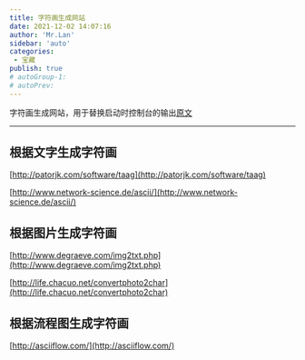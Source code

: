 ```yaml
---
title: 字符画生成网站
date: 2021-12-02 14:07:16
author: 'Mr.Lan'
sidebar: 'auto'
categories: 
 - 宝藏
publish: true
# autoGroup-1:
# autoPrev:
---
```


字符画生成网站，用于替换启动时控制台的输出[原文](https://www.jianshu.com/p/fca56d635091)
<!-- more -->
***

## 根据文字生成字符画
[http://patorjk.com/software/taag](http://patorjk.com/software/taag)

[http://www.network-science.de/ascii/](http://www.network-science.de/ascii/)

## 根据图片生成字符画
[http://www.degraeve.com/img2txt.php](http://www.degraeve.com/img2txt.php)

[http://life.chacuo.net/convertphoto2char](http://life.chacuo.net/convertphoto2char)

## 根据流程图生成字符画
[http://asciiflow.com/](http://asciiflow.com/)

